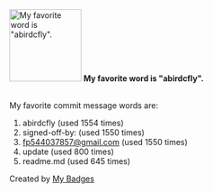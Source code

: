 <img src="https://github.com/my-badges/my-badges/blob/master/src/all-badges/favorite-word/favorite-word.png?raw=true" alt="My favorite word is &quot;abirdcfly&quot;." title="My favorite word is &quot;abirdcfly&quot;." width="128">
<strong>My favorite word is &quot;abirdcfly&quot;.</strong>
<br><br>

My favorite commit message words are:

1. abirdcfly (used 1554 times)
2. signed-off-by: (used 1550 times)
3. <fp544037857@gmail.com> (used 1550 times)
4. update (used 800 times)
5. readme.md (used 645 times)


Created by <a href="https://github.com/my-badges/my-badges">My Badges</a>